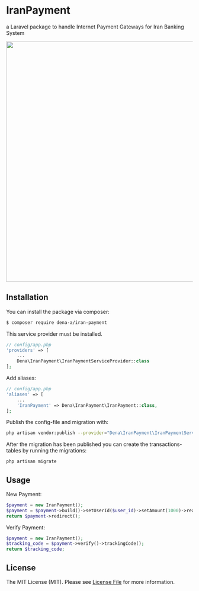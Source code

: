 # IranPayment
a Laravel package to handle Internet Payment Gateways for Iran Banking System

<p align="center"><a href="https://github.com/dena-a/iran-payment" target="_blank"><img width="650" src="https://raw.githubusercontent.com/dena-a/iran-payment/master/images/screen.png"></a></p>

## Installation

You can install the package via composer:
``` bash
$ composer require dena-a/iran-payment
```

This service provider must be installed.
```php
// config/app.php
'providers' => [
    ...
    Dena\IranPayment\IranPaymentServiceProvider::class
];
```

Add aliases:
```php
// config/app.php
'aliases' => [
    ...
    'IranPayment' => Dena\IranPayment\IranPayment::class,
];
```

Publish the config-file and migration with:
```bash
php artisan vendor:publish --provider="Dena\IranPayment\IranPaymentServiceProvider"
```
After the migration has been published you can create the transactions-tables by
running the migrations:
```bash
php artisan migrate
```

## Usage

New Payment:
```php
$payment = new IranPayment();
$payment = $payment->build()->setUserId($user_id)->setAmount(1000)->ready();
return $payment->redirect();
```

Verify Payment:
```php
$payment = new IranPayment();
$tracking_code = $payment->verify()->trackingCode();
return $tracking_code;
```

## License

The MIT License (MIT). Please see [License File](LICENSE.md) for more information.
